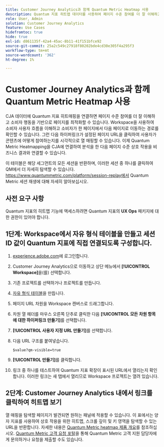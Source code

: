 ```yaml
---
title: Customer Journey Analytics과 함께 Quantum Metric Heatmap 사용
description: Quantum 지표 히트맵 데이터를 사용하여 페이지 수준 참여를 더 잘 이해하고 소비자 행동을 기반으로 페이지를 최적화합니다.
role: User, Admin
solution: Customer Journey Analytics
feature: Use Cases
hidefromtoc: true
hide: true
exl-id: d861135f-42a4-45ac-8b11-41f151bfce92
source-git-commit: 25a2c549c27918f80202bde4cd30e305f4a295f3
workflow-type: tm+mt
source-wordcount: '362'
ht-degree: 1%

---
```


# Customer Journey Analytics과 함께 Quantum Metric Heatmap 사용

CJA 데이터에 Quantum 지표 히트매핑을 연결하면 페이지 수준 참여를 더 잘 이해하고 소비자 행동을 기반으로 페이지를 최적화할 수 있습니다. Workspace을 사용하여 소비자 사용자 흐름을 이해하고 소비자가 한 페이지에서 다음 페이지로 이동하는 경로를 확인할 수 있습니다. 그런 다음 하이퍼링크가 설정된 페이지 URL을 클릭하여 사용자가 콘텐츠에 어떻게 참여하는지를 시각적으로 열 매핑할 수 있습니다. 이제 Quantum Metric Heatmapping을 CJA에 연결하여 분석을 한 다음 페이지 수준 상호 작용을 비즈니스 결과와 연결할 수 있습니다.

이 테이블은 해당 세그먼트의 모든 세션을 반환하며, 이러한 세션 중 하나를 클릭하여 QM에서 더 자세히 탐색할 수 있습니다.  https://www.quantummetric.com/platform/session-replay에서 Quantum Metric 세션 재생에 대해 자세히 알아보십시오.

## 사전 요구 사항

Quantum 지표의 히트맵 기능에 액세스하려면 Quantum 지표의 **UX Ops** 패키지에 대한 권한이 있어야 합니다.

## 1단계: Workspace에서 자유 형식 테이블을 만들고 세션 ID 값이 Quantum 지표에 직접 연결되도록 구성합니다.

1. [experience.adobe.com](https://experience.adobe.com)에 로그인합니다.
1. Customer Journey Analytics으로 이동하고 상단 메뉴에서 **[!UICONTROL Workspace]**&#x200B;을(를) 선택합니다.
1. 기존 프로젝트를 선택하거나 프로젝트를 만듭니다.
1. [자유 형식 테이블](/help/analysis-workspace/visualizations/freeform-table/freeform-table.md)을 만듭니다.
1. 페이지 URL 차원을 Workspace 캔버스로 드래그합니다.
1. 차원 열 헤더를 마우스 오른쪽 단추로 클릭한 다음 **[!UICONTROL 모든 차원 항목에 대한 하이퍼링크 만들기]**&#x200B;를 선택합니다.
1. **[!UICONTROL 사용자 지정 URL 만들기]**&#x200B;를 선택합니다.
1. 다음 URL 구조를 붙여넣습니다.

   ```
   $value?qm-visible=true
   ```

1. **[!UICONTROL 만들기]**&#x200B;를 클릭합니다.
1. 링크 중 하나를 테스트하여 Quantum 지표 확장이 표시된 URL에서 열리는지 확인합니다. 이러한 링크는 새 탭에서 열리므로 Workspace 프로젝트는 열려 있습니다.

## 2단계: Customer Journey Analytics 내에서 링크를 클릭하여 히트맵 보기

열 매핑을 탐색할 페이지가 발견되면 원하는 패널에 적용할 수 있습니다. 이 표에서는 양자 지표를 사용하여 상호 작용을 위한 히트맵, 스크롤 깊이 및 키 영역을 탐색할 수 있는 URL을 반환합니다. 자세한 내용은 [Quantum Metric heatmap 제품 개요](https://www.quantummetric.com/platform/interaction-heatmaps)를 참조하십시오. [Quantum Metric 고객 요청 포털](https://community.quantummetric.com/s/public-support-page)을 통해 Quantum Metric 고객 지원 담당자에게 문의하거나 요청을 제출할 수도 있습니다.
